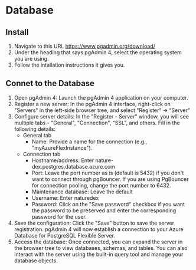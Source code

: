 # Database

## Install

1. Navigate to this URL https://www.pgadmin.org/download/
2. Under the heading that says pgAdmin 4, select the operating system you are using.
3. Follow the intallation instructions it gives you.

## Connet to the Database

1. Open pgAdmin 4: Launch the pgAdmin 4 application on your computer.
2. Register a new server: In the pgAdmin 4 interface, right-click on "Servers" in the left-side browser tree, and select "Register” -> “Server"
3. Configure server details: In the "Register - Server" window, you will see multiple tabs - "General", "Connection", "SSL", and others. Fill in the following details:
    + General tab
        + Name: Provide a name for the connection (e.g., "myAzureFlexInstance").
    + Connection tab
        + Hostname/address: Enter nature-dex.postgres.database.azure.com
        + Port: Leave the port number as is (default is 5432) if you don't want to connect through pgBouncer. If you are using PgBouncer for connection pooling, change the port number to 6432.
        + Maintenance database: Leave the default
        + Username: Enter naturedex
        + Password: Click on the "Save password" checkbox if you want the password to be preserved and enter the corresponding password for the user.
4. Save the configuration: Click the "Save" button to save the server registration. pgAdmin 4 will now establish a connection to your Azure Database for PostgreSQL Flexible Server.
5. Access the database: Once connected, you can expand the server in the browser tree to view databases, schemas, and tables. You can also interact with the server using the built-in query tool and manage your database objects.
